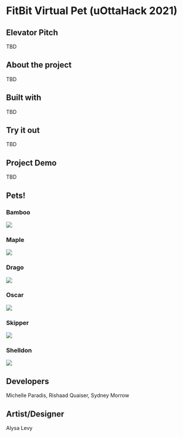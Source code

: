 # FitBit Virtual Pet (uOttaHack 2021)

## Elevator Pitch
TBD

## About the project
TBD

## Built with
TBD

## Try it out
TBD

## Project Demo
TBD

## Pets!

### Bamboo
![](gifs/panda.gif)

### Maple
![](gifs/beaver.gif)

### Drago
![](gifs/dragon.gif)

### Oscar
![](gifs/otter.gif)

### Skipper
![](gifs/penguin.gif)

### Shelldon
![](gifs/turtle.gif)

## Developers
Michelle Paradis, Rishaad Quaiser, Sydney Morrow

## Artist/Designer
Alysa Levy
